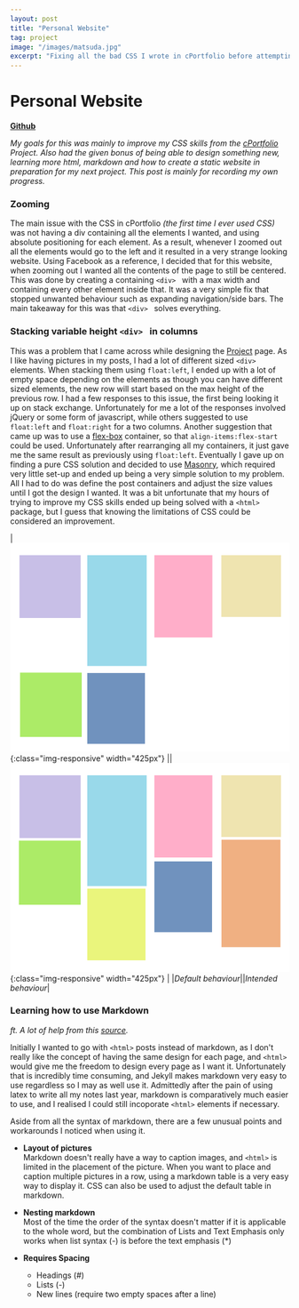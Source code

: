 ```yaml
---
layout: post
title: "Personal Website"
tag: project
image: "/images/matsuda.jpg"
excerpt: "Fixing all the bad CSS I wrote in cPortfolio before attempting to build another website"
---
```


# Personal Website 

[**Github**](https://github.com/vyxnn/vyxnn.github.io)  

*My goals for this was mainly to improve my CSS skills from the [cPortfolio](/2020/10/30/cportfolio.html) Project. Also had the given bonus of being able to design something new, learning more html, markdown and how to create a static website in preparation for my next project. This post is mainly for recording my own progress.*

### Zooming 

The main issue with the CSS in cPortfolio *(the first time I ever used CSS)* was not having a div containing all the elements I wanted, and using absolute positioning for each element. As a result, whenever I zoomed out all the elements would go to the left and it resulted in a very strange looking website. Using Facebook as a reference, I decided that for this website, when zooming out I wanted all the contents of the page to still be centered. This was done by creating a containing ```<div> ``` with a max width and containing every other element inside that. It was a very simple fix that stopped unwanted behaviour such as expanding navigation/side bars. The main takeaway for this was that ```<div> ``` solves everything. 

### Stacking variable height ```<div> ``` in columns

This was a problem that I came across while designing the [Project](/projects) page. As I like having pictures in my posts, I had a lot of different sized ```<div> ``` elements. When stacking them using ```float:left```, I ended up with a lot of empty space depending on the elements as though you can have different sized elements, the new row will start based on the max height of the previous row. I had a few responses to this issue, the first being looking it up on stack exchange. Unfortunately for me a lot of the responses involved jQuery or some form of javascript, while others suggested to use ```float:left``` and ```float:right``` for a two columns. Another suggestion that came up was to use a [flex-box](https://css-tricks.com/snippets/css/a-guide-to-flexbox/) container, so that ```align-items:flex-start``` could be used. Unfortunately after rearranging all my containers, it just gave me the same result as previously using ```float:left```. Eventually I gave up on finding a pure CSS solution and decided to use [Masonry](https://masonry.desandro.com/), which required very little set-up and ended up being a very simple solution to my problem. All I had to do was define the post containers and adjust the size values until I got the design I wanted. It was a bit unfortunate that my hours of trying to improve my CSS skills ended up being solved with a ```<html>``` package, but I guess that knowing the limitations of CSS could be considered an improvement. 

|![](/images/emptyspacediv.png){:class="img-responsive" width="425px"} ||![emptyspace](/images/goodspacediv.png){:class="img-responsive" width="425px"} | 
|*Default behaviour*||*Intended behaviour*|

### Learning how to use Markdown
*ft. A lot of help from this [source](https://www.markdownguide.org/basic-syntax/).* 

Initially I wanted to go with ```<html>``` posts instead of markdown, as I don't really like the concept of having the same design for each page, and ```<html>``` would give me the freedom to design every page as I want it. Unfortunately that is incredibly time consuming, and Jekyll makes markdown very easy to use regardless so I may as well use it. Admittedly after the pain of using latex to write all my notes last year, markdown is comparatively much easier to use, and I realised I could still incoporate ```<html>``` elements if necessary. 

Aside from all the syntax of markdown, there are a few unusual points and workarounds I noticed when using it. 
- **Layout of pictures**   
    Markdown doesn't really have a way to caption images, and ```<html>``` is limited in the placement of the picture. When you want to place and caption multiple pictures in a row, using a markdown table is a very easy way to display it. CSS can also be used to adjust the default table in markdown. 

- **Nesting markdown**  
    Most of the time the order of the syntax doesn't matter if it is applicable to the whole word, but the combination of Lists and Text Emphasis only works when list syntax (\-) is before the text emphasis (\*)

 - **Requires Spacing**  
    - Headings (\#)
    - Lists (\-)
    - New lines (require two empty spaces after a line)